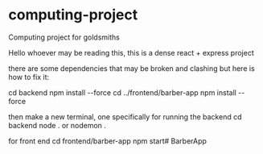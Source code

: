 # computing-project
Computing project for goldsmiths

Hello whoever may be reading this, this is a dense react + express project

there are some dependencies that may be broken and clashing but here is how to fix it:

cd backend
npm install --force
cd ../frontend/barber-app
npm install --force

then make a new terminal, one specifically for running the backend
cd backend
node . or nodemon .

for front end
cd frontend/barber-app
npm start# BarberApp
